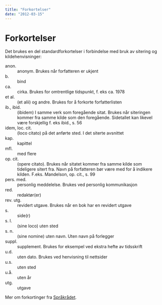 ```yaml
---
title: "Forkortelser"
date: "2012-03-15"
---
```


# Forkortelser

Det brukes en del standardforkortelser i forbindelse med bruk av sitering og kildehenvisninger:

<dl>
  <dt>anon.</dt>
  <dd>anonym. Brukes når forfatteren er ukjent</dd>
  
  <dt>b.</dt>
  <dd>bind</dd>
  
  <dt>ca.</dt>
  <dd>cirka. Brukes for omtrentlige tidspunkt, f. eks ca. 1978</dd>
  
  <dt>et al.</dt>
  <dd>(et alii) og andre. Brukes for å forkorte forfatterlisten</dd>
  
  <dt>ib., ibid.</dt>
  <dd>(ibidem) I samme verk som foregående sitat. Brukes når siteringen kommer fra samme kilde som den foregående. Sidetallet kan likevel være forskjellig f. eks ibid., s. 56</dd>
  
  <dt>idem, loc. cit.</dt>
  <dd>(loco citato) på det anførte sted. I det siterte avsnittet</dd>
  
  <dt>kap.</dt>
  <dd>kapittel</dd>
  
  <dt>mfl.</dt>
  <dd>med flere</dd>
  
  <dt>op. cit.</dt>
  <dd>(opere citato). Brukes når sitatet kommer fra samme kilde som tideligere sitert fra. Navn på forfatteren bør være med for å indikere kilden. F.eks. Mandelson, op. cit., s. 99</dd>
  
  <dt>pers. med.</dt>
  <dd>personlig meddelelse. Brukes ved personlig kommunikasjon</dd>
  
  <dt>red.</dt>
  <dd>redaktør(er)</dd>
  
  <dt>rev. utg.</dt>
  <dd>revidert utgave. Brukes når en bok har en revidert utgave</dd>
  
  <dt>s.</dt>
  <dd>side(r)</dd>
  
  <dt>s. l.</dt>
  <dd>(sine loco) uten sted</dd>
  
  <dt>s. n.</dt>
  <dd>(sine nomine) uten navn. Uten navn på forlegger</dd>
  
  <dt>suppl.</dt>
  <dd>supplement. Brukes for eksempel ved ekstra hefte av tidsskrift</dd>
  
  <dt>u.d.</dt>
  <dd>uten dato. Brukes ved henvisning til nettsider</dd>
  
  <dt>u.s.</dt>
  <dd>uten sted</dd>
  
  <dt>u.å.</dt>
  <dd>uten år</dd>
  
  <dt>utg.</dt>
  <dd>utgave</dd>
</dl>



Mer om forkortinger fra [Språkrådet](http://www.sprakrad.no/Sprakhjelp/Skriveregler_og_grammatikk/Forkortinger/).
